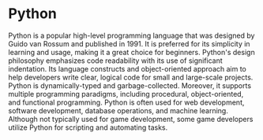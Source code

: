 # Python

Python is a popular high-level programming language that was designed by Guido van Rossum and published in 1991.  It is preferred for its simplicity in learning and usage, making it a great choice for beginners. Python's design philosophy emphasizes code readability with its use of significant indentation. Its language constructs and object-oriented approach aim to help developers write clear, logical code for small and large-scale projects. Python is dynamically-typed and garbage-collected. Moreover, it supports multiple programming paradigms, including procedural, object-oriented, and functional programming. Python is often used for web development, software development, database operations, and machine learning. Although not typically used for game development, some game developers utilize Python for scripting and automating tasks.